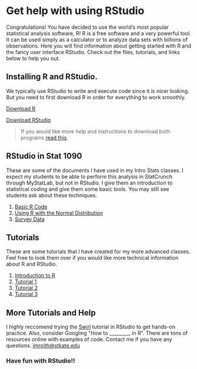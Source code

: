 # Get help with using RStudio

Congratulations! You have decided to use the world’s most popular statistical analysis software, R! R is a free software and a very powerful tool. It can be used simply as a calculator or to analyze data sets with billions of observations. Here you will find information about getting started with R and the fancy user interface RStudio. Check out the files, tutorials, and links below to help you out.

## Installing R and RStudio.

We typically use RStudio to write and execute code since it is nicer looking. But you need to first download R in order for everything to work smoothly.

[Download R](https://www.r-project.org/)

[Download RStudio](https://www.rstudio.com/)


> If you would like more help and instructions to download both programs [read this](RStudio_Help/docs/R_download_data_importing.pdf).

## RStudio in Stat 1090

These are some of the documents I have used in my Intro Stats classes. I expect my students to be able to perform this analysis in StatCrunch through MyStatLab, but not in RStudio. I give them an introduction to statistical coding and give them some basic tools. You may still see students ask about these techniques.

1. [Basic R Code](RStudio_Help/docs/BasicRcode.pdf)
2. [Using R with the Normal Distribution](RStudio_Help/docs/Rnormal.pdf)
3. [Survey Data](RStudio_Help/docs/responses.csv)

## Tutorials

These are some tutorials that I have created for my more advanced classes. Feel free to look them over if you would like more technical information about R and RStudio.

1. [Introduction to R](RStudio_Help/docs/IntroR1.pdf)
2. [Tutorial 1](RStudio_Help/docs/RTutorial_1.pdf)
3. [Tutorial 2](RStudio_Help/docs/RTutorial_2.pdf)
4. [Tutorial 3](RStudio_Help/docs/RTutorial_3.pdf)

## More Tutorials and Help

I highly reccomend trying the [Swirl](http://swirlstats.com/) tutorial in RStudio to get hands-on practice.
Also, consider Googling "How to _________ in R". There are tons of resources online with examples of code.
Contact me if you have any questions. jmroith@stkate.edu


### Have fun with RStudio!!

